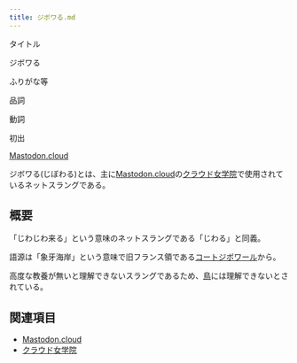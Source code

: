 ```yaml
---
title: ジボワる.md
---
```

<div>

タイトル

</div>

ジボワる

ふりがな等

品詞

動詞

初出

[Mastodon.cloud](/Mastodon.cloud "Mastodon.cloud")

  
ジボワる(じぼわる)とは、主に[Mastodon.cloud](/Mastodon.cloud "Mastodon.cloud")の[クラウド女学院](/%E3%82%AF%E3%83%A9%E3%82%A6%E3%83%89%E5%A5%B3%E5%AD%A6%E9%99%A2 "クラウド女学院")で使用されているネットスラングである。

## 概要

「じわじわ来る」という意味のネットスラングである「じわる」と同義。

語源は「象牙海岸」という意味で旧フランス領である[コートジボワール](https://ja.wikipedia.org/wiki/%E3%82%B3%E3%83%BC%E3%83%88%E3%82%B8%E3%83%9C%E3%83%AF%E3%83%BC%E3%83%AB "w:コートジボワール")から。

高度な教養が無いと理解できないスラングであるため、[鳥](/%E9%B3%A5 "鳥")には理解できないとされている。

## 関連項目

-   [Mastodon.cloud](/Mastodon.cloud "Mastodon.cloud")
-   [クラウド女学院](/%E3%82%AF%E3%83%A9%E3%82%A6%E3%83%89%E5%A5%B3%E5%AD%A6%E9%99%A2 "クラウド女学院")
